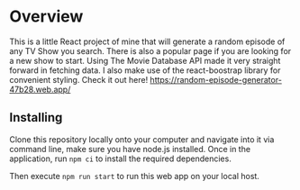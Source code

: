 # Overview
This is a little React project of mine that will generate a random episode of any TV Show you search. There is also a popular page if you are looking for a new show to start. Using The Movie Database API made it very straight forward in fetching data. I also make use of the react-boostrap library for convenient styling.
Check it out here! https://random-episode-generator-47b28.web.app/
## Installing

Clone this repository locally onto your computer and navigate into it via command line, make sure you have node.js installed. 
Once in the application, run 
```npm ci``` 
to install the required dependencies.

Then execute ```npm run start``` to run this web app on your local host.
